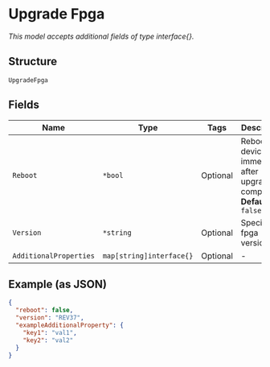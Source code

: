 
# Upgrade Fpga

*This model accepts additional fields of type interface{}.*

## Structure

`UpgradeFpga`

## Fields

| Name | Type | Tags | Description |
|  --- | --- | --- | --- |
| `Reboot` | `*bool` | Optional | Reboot device immediately after upgrade is completed<br>**Default**: `false` |
| `Version` | `*string` | Optional | Specific fpga version |
| `AdditionalProperties` | `map[string]interface{}` | Optional | - |

## Example (as JSON)

```json
{
  "reboot": false,
  "version": "REV37",
  "exampleAdditionalProperty": {
    "key1": "val1",
    "key2": "val2"
  }
}
```

